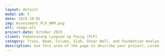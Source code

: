 ```yaml
---
layout: default
modal-id: 5
date: 2025-10-01
img: Assessment_PLP_HRM.png
alt: image-alt
project-date: October 2025
client: Pamantasang Lungsod ng Pasig (PLP)
category: Truss, Beam, Column, Slab, Shear Wall, and Foundation Analysis
description: Use this area of the page to describe your project. Lorem ipsum dolor sit amet, consectetur adipisicing elit. Mollitia neque assumenda ipsam nihil, molestias magnam, recusandae quos quis inventore quisquam velit asperiores, vitae? Reprehenderit soluta, eos quod consequuntur itaque. Nam.
---
```

